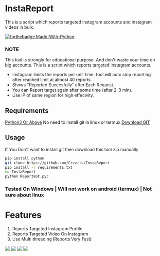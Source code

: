 # InstaReport
This is a script which reports targeted instagram accounts and instagram videos in bulk.

[![forthebadge Made-With-Python](http://ForTheBadge.com/images/badges/made-with-python.svg)](https://www.python.org/)

### NOTE
This tool is strongly for educational purpose. And don't waste your time on big accounts.
This is a script which reports targeted instagram accounts. 

- Instagram limits the reports per unit time, tool will auto stop reporting after reached limit at almost 40 reports. 
- Shows "Reported Succesfully" after Each Request.
- You can Report target again after some time (after 2-3 min). 
- Use IP of same region for high effecivity. 

## Requirements
[Python3 Or Above](https://www.python.org/downloads/)
No need to install git in linux or termux
[Download GIT](https://git-scm.com/downloads)

## Usage 

If You Don't want to install git then download this tool zip manually
```bash
pip install python
git clone https://github.com/Crevils/InstaReport 
pip install -r requirements.txt
cd InstaReport
python ReportBot.pyc
```

### Tested On Windows | Will not work on android (termux) | Not sure about linux

# Features 
1. Reports Targeted Instagram Profile
2. Reports Targeted Video On Instagram
3. Use Multi threading (Reports Very Fast)


<a href="https://t.me/hackerExploits"><img src="https://img.shields.io/badge/Join-Telegram%20Channel-red.svg?logo=Telegram"></a>
<a href="https://t.me/hacker_Chatroom"><img src="https://img.shields.io/badge/Join-Telegram%20Group-blue.svg?logo=telegram"></a>
<a href="https://www.youtube.com/watch?v=7Z2dhGSUrT4"><img src="https://img.shields.io/badge/Video%20Tutorial-red.svg?logo=Youtube"></a>
<a href="https://t.me/hackerExploits"><img src="https://img.shields.io/badge/Reprt%20Bugs-greeen.svg?logo=Bugs"></a>

